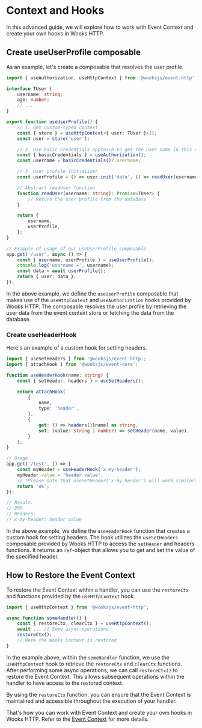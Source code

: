# Context and Hooks

In this advanced guide, we will explore how to work with Event Context and create your own hooks in Wooks HTTP.

## Create useUserProfile composable

As an example, let's create a composable that resolves the user profile.

```ts
import { useAuthorization, useHttpContext } from '@wooksjs/event-http';

interface TUser {
    username: string;
    age: number;
    // ...
}

export function useUserProfile() {
    // 1. Get custom-typed context
    const { store } = useHttpContext<{ user: TUser }>();
    const user = store('user');

    // 2. Use basic credentials approach to get the user name in this example
    const { basicCredentials } = useAuthorization();
    const username = basicCredentials()?.username;

    // 3. User profile initializer
    const userProfile = () => user.init('data', () => readUser(username))

    // Abstract readUser function
    function readUser(username: string): Promise<TUser> {
        // Return the user profile from the database
    }

    return {
        username,
        userProfile,
    };
}

// Example of usage of our useUserProfile composable
app.get('/user', async () => {
    const { username, userProfile } = useUserProfile();
    console.log('username =', username);
    const data = await userProfile();
    return { user: data };
});
```

In the above example, we define the `useUserProfile` composable that makes use of the `useHttpContext` and `useAuthorization` hooks provided by Wooks HTTP.
The composable resolves the user profile by retrieving the user data from the event context store or fetching the data from the database.

### Create useHeaderHook

Here's an example of a custom hook for setting headers.

```ts
import { useSetHeaders } from '@wooksjs/event-http';
import { attachHook } from '@wooksjs/event-core';

function useHeaderHook(name: string) {
    const { setHeader, headers } = useSetHeaders();

    return attachHook(
        {
            name,
            type: 'header',
        },
        {
            get: () => headers()[name] as string,
            set: (value: string | number) => setHeader(name, value),
        }
    );
}

// Usage
app.get('/test', () => {
    const myHeader = useHeaderHook('x-my-header');
    myHeader.value = 'header value';
    // *Please note that useSetHeader('x-my-header') will work similarly*
    return 'ok';
});

// Result:
// 200
// Headers:
// x-my-header: header value
```

In the above example, we define the `useHeaderHook` function that creates a custom hook for setting headers.
The hook utilizes the `useSetHeaders` composable provided by Wooks HTTP to access the `setHeader` and headers functions.
It returns an `ref`-object that allows you to get and set the value of the specified header.

## How to Restore the Event Context

To restore the Event Context within a handler, you can use the `restoreCtx` and functions provided by the `useHttpContext` hook.

```ts
import { useHttpContext } from '@wooksjs/event-http';

async function someHandler() {
    const { restoreCtx, clearCtx } = useHttpContext();
    await ... // Some async operations
    restoreCtx();
    // Here the Wooks Context is restored
}
```

In the example above, within the `someHandler` function, we use the `useHttpContext` hook to retrieve the `restoreCtx` and `clearCtx` functions.
After performing some async operations, we can call `restoreCtx()` to restore the Event Context.
This allows subsequent operations within the handler to have access to the restored context.

By using the `restoreCtx` function, you can ensure that the Event Context is maintained and accessible throughout the execution of your handler.

That's how you can work with Event Context and create your own hooks in Wooks HTTP.
Refer to the [Event Context](/guide/advanced/context.md) for more details.
